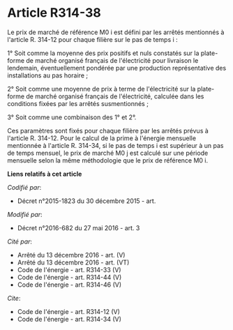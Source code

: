 # Article R314-38

Le prix de marché de référence M0 i est défini par les arrêtés mentionnés à l'article R. 314-12 pour chaque filière sur le
pas de temps i : 

1° Soit comme la moyenne des prix positifs et nuls constatés sur la plate-forme de marché organisé français de l'électricité
pour livraison le lendemain, éventuellement pondérée par une production représentative des installations au pas horaire ; 

2° Soit comme une moyenne de prix à terme de l'électricité sur la plate-forme de marché organisé français de l'électricité,
calculée dans les conditions fixées par les arrêtés susmentionnés ; 

3° Soit comme une combinaison des 1° et 2°. 

Ces paramètres sont fixés pour chaque filière par les arrêtés prévus à l'article R. 314-12. Pour le calcul de la prime à
l'énergie mensuelle mentionnée à l'article R. 314-34, si le pas de temps i est supérieur à un pas de temps mensuel, le prix
de marché M0 j est calculé sur une période mensuelle selon la même méthodologie que le prix de référence M0 i.

**Liens relatifs à cet article**

_Codifié par_:

  - Décret n°2015-1823 du 30 décembre 2015 - art.

_Modifié par_:

  - Décret n°2016-682 du 27 mai 2016 - art. 3

_Cité par_:

  - Arrêté du 13 décembre 2016 - art. (V)
  - Arrêté du 13 décembre 2016 - art. (VT)
  - Code de l'énergie - art. R314-33 (V)
  - Code de l'énergie - art. R314-44 (V)
  - Code de l'énergie - art. R314-46 (V)

_Cite_:

  - Code de l'énergie - art. R314-12 (V)
  - Code de l'énergie - art. R314-34 (V)
